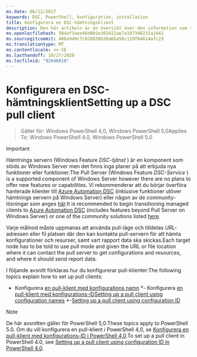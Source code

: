 ```yaml
---
ms.date: 06/12/2017
keywords: DSC, PowerShell, konfiguration, installation
title: Konfigurera en DSC-hämtningsklient
description: Den här artikeln är en översikt över den information som är tillgänglig för konfigurering av DSC-pull-klienten.
ms.openlocfilehash: 584af3aee46d801e363422ae7a197348231a1442
ms.sourcegitcommit: 488a940c7c828820b36a6ba56c119f64614afc29
ms.translationtype: MT
ms.contentlocale: sv-SE
ms.lasthandoff: 10/27/2020
ms.locfileid: "92646818"
---
```

# <a name="setting-up-a-dsc-pull-client"></a><span data-ttu-id="3ff6e-104">Konfigurera en DSC-hämtningsklient</span><span class="sxs-lookup"><span data-stu-id="3ff6e-104">Setting up a DSC pull client</span></span>

> <span data-ttu-id="3ff6e-105">Gäller för: Windows PowerShell 4,0, Windows PowerShell 5,0</span><span class="sxs-lookup"><span data-stu-id="3ff6e-105">Applies To: Windows PowerShell 4.0, Windows PowerShell 5.0</span></span>

> [!IMPORTANT]
> <span data-ttu-id="3ff6e-106">Hämtnings servern (Windows Feature *DSC-tjänst* ) är en komponent som stöds av Windows Server men det finns inga planer på att erbjuda nya funktioner eller funktioner.</span><span class="sxs-lookup"><span data-stu-id="3ff6e-106">The Pull Server (Windows Feature *DSC-Service* ) is a supported component of Windows Server however there are no plans to offer new features or capabilities.</span></span> <span data-ttu-id="3ff6e-107">Vi rekommenderar att du börjar överföra hanterade klienter till [Azure Automation DSC](/azure/automation/automation-dsc-getting-started) (inklusive funktioner utöver hämtnings servern på Windows Server) eller någon av de community-lösningar som anges [här](pullserver.md#community-solutions-for-pull-service).</span><span class="sxs-lookup"><span data-stu-id="3ff6e-107">It is recommended to begin transitioning managed clients to [Azure Automation DSC](/azure/automation/automation-dsc-getting-started) (includes features beyond Pull Server on Windows Server) or one of the community solutions listed [here](pullserver.md#community-solutions-for-pull-service).</span></span>

<span data-ttu-id="3ff6e-108">Varje målnod måste uppmanas att använda pull-läge och tilldelas URL-adressen eller fil platsen där den kan kontakta pull-servern för att hämta konfigurationer och resurser, samt vart rapport data ska skickas.</span><span class="sxs-lookup"><span data-stu-id="3ff6e-108">Each target node has to be told to use pull mode and given the URL or file location where it can contact the pull server to get configurations and resources, and where it should send report data.</span></span>

<span data-ttu-id="3ff6e-109">I följande avsnitt förklaras hur du konfigurerar pull-klienter:</span><span class="sxs-lookup"><span data-stu-id="3ff6e-109">The following topics explain how to set up pull clients:</span></span>

- <span data-ttu-id="3ff6e-110">Konfigurera [en pull-klient med konfigurations namn](pullClientConfigNames.md) 
\*- Konfigurera [en pull-klient med konfigurations-ID](pullClientConfigID.md)</span><span class="sxs-lookup"><span data-stu-id="3ff6e-110">[Setting up a pull client using configuration names](pullClientConfigNames.md)
\*-[Setting up a pull client using configuration ID](pullClientConfigID.md)</span></span>

> [!NOTE]
> <span data-ttu-id="3ff6e-111">De här avsnitten gäller för PowerShell 5,0.</span><span class="sxs-lookup"><span data-stu-id="3ff6e-111">These topics apply to PowerShell 5.0.</span></span> <span data-ttu-id="3ff6e-112">Om du vill konfigurera en pull-klient i PowerShell 4,0, se [Konfigurera en pull-klient med konfigurations-ID i PowerShell 4,0](pullClientConfigID4.md).</span><span class="sxs-lookup"><span data-stu-id="3ff6e-112">To set up a pull client in PowerShell 4.0, see [Setting up a pull client using configuration ID in PowerShell 4.0](pullClientConfigID4.md).</span></span>
